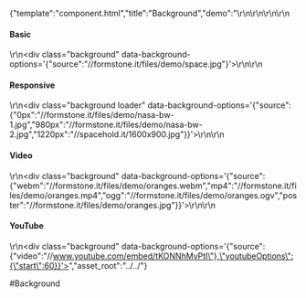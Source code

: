 {"template":"component.html","title":"Background","demo":"<style>\r\n\t.background { background: #eee; margin: 0 0 20px; padding-top: 50%; width: 100%; }\r\n\t.background.square { padding-top: 150%; }\r\n\t.background.bar { margin: -25px 0; }\r\n</style>\r\n\r\n<script>\r\n\t$(function() {\r\n\t\t$(\".background\").background();\r\n\r\n/*\r\n\t\t$(\".load_background\").click(function() {\r\n\t\t\tvar source = $(this).data(\"background\");\r\n\t\t\t$(\".loader\").background(\"load\", source);\r\n\t\t});\r\n*/\r\n\t});\r\n</script>\r\n\r\n<h4>Basic</h4>\r\n<div class=\"background\" data-background-options='{\"source\":\"//formstone.it/files/demo/space.jpg\"}'></div>\r\n\r\n<h4>Responsive</h4>\r\n<div class=\"background loader\" data-background-options='{\"source\":{\"0px\":\"//formstone.it/files/demo/nasa-bw-1.jpg\",\"980px\":\"//formstone.it/files/demo/nasa-bw-2.jpg\",\"1220px\":\"//spacehold.it/1600x900.jpg\"}}'></div>\r\n\r\n<h4>Video</h4>\r\n<div class=\"background\" data-background-options='{\"source\":{\"webm\":\"//formstone.it/files/demo/oranges.webm\",\"mp4\":\"//formstone.it/files/demo/oranges.mp4\",\"ogg\":\"//formstone.it/files/demo/oranges.ogv\",\"poster\":\"//formstone.it/files/demo/oranges.jpg\"}}'></div>\r\n\r\n<h4>YouTube</h4>\r\n<div class=\"background\" data-background-options='{\"source\":{\"video\":\"//www.youtube.com/embed/tKONNhMvPtI\"},\"youtubeOptions\":{\"start\":60}}'></div>","asset_root":"../../"}

 #Background